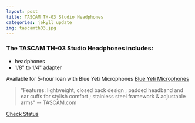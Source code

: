 ```yaml
---
layout: post
title: TASCAM TH-03 Studio Headphones
categories: jekyll update
img: tascamth03.jpg
---
```

### The TASCAM TH-03 Studio Headphones includes:

- headphones
- 1/8" to 1/4" adapter

Available for 5-hour loan with Blue Yeti Microphones
<a href="https://vufind.carli.illinois.edu/vf-dpu/Record/dpu_1256169" target="_blank" class="btn btn-primary btn-lg">Blue Yeti Microphones</a>

>"Features: lightweight, closed back design ; padded headband and ear cuffs for stylish comfort ; stainless steel framework & adjustable arms" -- TASCAM.com


<a href="https://vufind.carli.illinois.edu/vf-dpu/Record/dpu_1255808" target="_blank" class="btn btn-primary btn-lg">Check Status</a>

